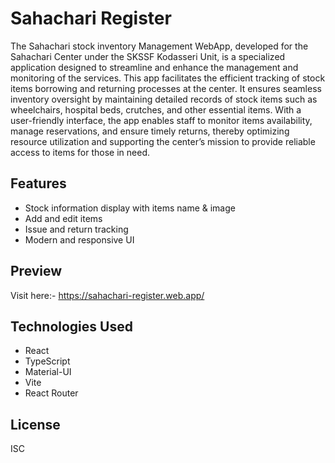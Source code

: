 # Sahachari Register

The Sahachari stock inventory Management WebApp, developed for the Sahachari Center under the SKSSF Kodasseri Unit, is a specialized application designed to streamline and enhance the management and monitoring of the services. This app facilitates the efficient tracking of stock items borrowing and returning processes at the center. It ensures seamless inventory oversight by maintaining detailed records of stock items such as wheelchairs, hospital beds, crutches, and other essential items. With a user-friendly interface, the app enables staff to monitor items availability, manage reservations, and ensure timely returns, thereby optimizing resource utilization and supporting the center’s mission to provide reliable access to items for those in need.

## Features

- Stock information display with items name & image
- Add and edit items
- Issue and return tracking
- Modern and responsive UI

## Preview

Visit here:- https://sahachari-register.web.app/

## Technologies Used

- React
- TypeScript
- Material-UI
- Vite
- React Router

## License

ISC 
